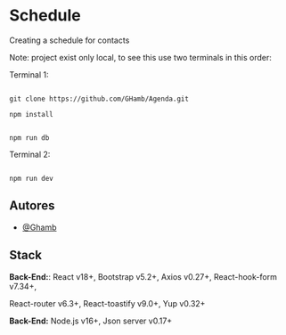 
# Schedule


Creating a schedule for contacts

Note: project exist only local, to see this use two terminals in this order:

Terminal 1:
```terminal 1: clone project and run mock db

git clone https://github.com/GHamb/Agenda.git

npm install


npm run db

```

Terminal 2:

```terminal 2: iniciate project

npm run dev

```

## Autores

- [@Ghamb](https://www.github.com/GHamb)


## Stack


**Back-End:**: React v18+, Bootstrap v5.2+, Axios v0.27+, React-hook-form v7.34+, 

React-router v6.3+, React-toastify v9.0+, Yup v0.32+

**Back-End:** Node.js v16+, Json server v0.17+

